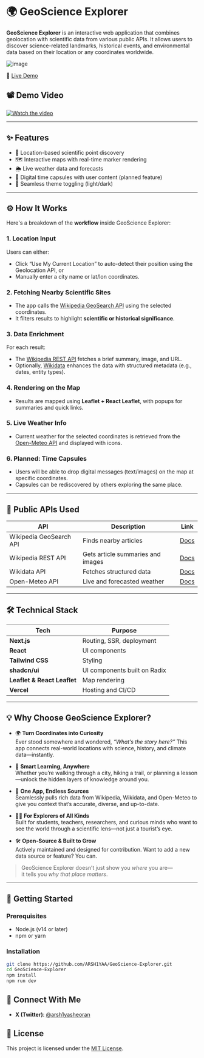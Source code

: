 # 🌍 GeoScience Explorer

**GeoScience Explorer** is an interactive web application that combines geolocation with scientific data from various public APIs. It allows users to discover science-related landmarks, historical events, and environmental data based on their location or any coordinates worldwide.

![image](https://github.com/user-attachments/assets/7bef4e99-12a2-4444-91d2-1d4b65db7a4b)


🔗 [Live Demo](https://geo-science-explorer.vercel.app/)

## 📽️ Demo Video

[![Watch the video](https://img.youtube.com/vi/wxFraVEG0x0/hqdefault.jpg)](https://youtu.be/wxFraVEG0x0)




---

## ✨ Features

- 📍 Location-based scientific point discovery  
- 🗺️ Interactive maps with real-time marker rendering  
- 🌦️ Live weather data and forecasts  
- 🎒 Digital time capsules with user content (planned feature)  
- 🔄 Seamless theme toggling (light/dark)

---

## ⚙️ How It Works

Here's a breakdown of the **workflow** inside GeoScience Explorer:

### 1. **Location Input**  
Users can either:  
- Click “Use My Current Location” to auto-detect their position using the Geolocation API, or  
- Manually enter a city name or lat/lon coordinates.

### 2. **Fetching Nearby Scientific Sites**  
- The app calls the [Wikipedia GeoSearch API](https://www.mediawiki.org/wiki/API:Geosearch) using the selected coordinates.  
- It filters results to highlight **scientific or historical significance**.

### 3. **Data Enrichment**  
For each result:  
- The [Wikipedia REST API](https://en.wikipedia.org/api/rest_v1/) fetches a brief summary, image, and URL.  
- Optionally, [Wikidata](https://www.wikidata.org/wiki/Wikidata:Data_access) enhances the data with structured metadata (e.g., dates, entity types).

### 4. **Rendering on the Map**  
- Results are mapped using **Leaflet + React Leaflet**, with popups for summaries and quick links.

### 5. **Live Weather Info**  
- Current weather for the selected coordinates is retrieved from the [Open-Meteo API](https://open-meteo.com/) and displayed with icons.

### 6. **Planned: Time Capsules**  
- Users will be able to drop digital messages (text/images) on the map at specific coordinates.  
- Capsules can be rediscovered by others exploring the same place.

---

## 🔌 Public APIs Used

| API | Description | Link |
|-----|-------------|------|
| Wikipedia GeoSearch API | Finds nearby articles | [Docs](https://www.mediawiki.org/wiki/API:Geosearch) |
| Wikipedia REST API | Gets article summaries and images | [Docs](https://en.wikipedia.org/api/rest_v1/) |
| Wikidata API | Fetches structured data | [Docs](https://www.wikidata.org/wiki/Wikidata:Data_access) |
| Open-Meteo API | Live and forecasted weather | [Docs](https://open-meteo.com/) |

---

## 🛠️ Technical Stack

| Tech | Purpose |
|------|---------|
| **Next.js** | Routing, SSR, deployment |
| **React** | UI components |
| **Tailwind CSS** | Styling |
| **shadcn/ui** | UI components built on Radix |
| **Leaflet & React Leaflet** | Map rendering |
| **Vercel** | Hosting and CI/CD |

---

## 💡 Why Choose GeoScience Explorer?

- 🌍 **Turn Coordinates into Curiosity**  
  Ever stood somewhere and wondered, *“What’s the story here?”* This app connects real-world locations with science, history, and climate data—instantly.

- 🧠 **Smart Learning, Anywhere**  
  Whether you’re walking through a city, hiking a trail, or planning a lesson—unlock the hidden layers of knowledge around you.

- 🔗 **One App, Endless Sources**  
  Seamlessly pulls rich data from Wikipedia, Wikidata, and Open-Meteo to give you context that’s accurate, diverse, and up-to-date.

- 👨‍🏫 **For Explorers of All Kinds**  
  Built for students, teachers, researchers, and curious minds who want to see the world through a scientific lens—not just a tourist’s eye.

- 🛠 **Open-Source & Built to Grow**  
  Actively maintained and designed for contribution. Want to add a new data source or feature? You can.

> GeoScience Explorer doesn’t just show you *where* you are—  
> it tells you *why that place matters*.

---

## 🚀 Getting Started

### Prerequisites

- Node.js (v14 or later)
- npm or yarn

### Installation

```bash
git clone https://github.com/ARSH1YAA/GeoScience-Explorer.git
cd GeoScience-Explorer
npm install
npm run dev
```

## 📢 Connect With Me

- **X (Twitter)**: [@arsh1yasheoran](https://twitter.com/arsh1yasheoran)


## 📄 License

This project is licensed under the [MIT License](LICENSE).
